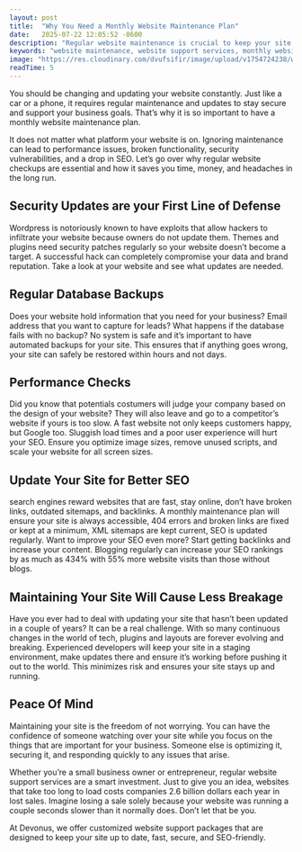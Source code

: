 ```yaml
---
layout: post
title:  "Why You Need a Monthly Website Maintenance Plan"
date:   2025-07-22 12:05:52 -0600
description: "Regular website maintenance is crucial to keep your site secure, fast, and SEO-friendly. Learn why monthly updates and backups protect your business and boost performance."
keywords: "website maintenance, website support services, monthly website updates, website security updates, WordPress maintenance, website backups, website performance optimization, SEO website maintenance, website speed improvements, website breakage prevention, Devonus web agency, website hosting support, website update checklist, web maintenance plans, website uptime monitoring"
image: "https://res.cloudinary.com/dvufsifir/image/upload/v1754724238/why-you-need-a-monthly_tdiiyi.webp"
readTime: 5
---
```


You should be changing and updating your website constantly. Just like a car or a phone, it requires regular maintenance and updates to stay secure and support your business goals. That’s why it is so important to have a monthly website maintenance plan.


It does not matter what platform your website is on. Ignoring maintenance can lead to performance issues, broken functionality, security vulnerabilities, and a drop in SEO. Let’s go over why regular website checkups are essential and how it saves you time, money, and headaches in the long run.


## **Security Updates are your First Line of Defense**
Wordpress is notoriously known to have exploits that allow hackers to infiltrate your website because owners do not update them. Themes and plugins need security patches regularly so your website doesn’t become a target. A successful hack can completely compromise your data and brand reputation. Take a look at your website and see what updates are needed.


## **Regular Database Backups**<br>
Does your website hold information that you need for your business? Email address that you want to capture for leads? What happens if the database fails with no backup? No system is safe and it’s important to have automated backups for your site. This ensures that if anything goes wrong, your site can safely be restored within hours and not days.


## **Performance Checks**<br>
Did you know that potentials costumers will judge your company based on the design of your website? They will also leave and go to a competitor’s website if yours is too slow. A fast website not only keeps customers happy, but Google too. Sluggish load times and a poor user experience will hurt your SEO. Ensure you optimize image sizes, remove unused scripts, and scale your website for all screen sizes.


## **Update Your Site for Better SEO**<br>
search engines reward websites that are fast, stay online, don’t have broken links, outdated sitemaps, and backlinks. A monthly maintenance plan will ensure your site is always accessible, 404 errors and broken links are fixed or kept at a minimum, XML sitemaps are kept current, SEO is updated regularly. Want to improve your SEO even more? Start getting backlinks and increase your content. Blogging regularly can increase your SEO rankings by as much as 434% with 55% more website visits than those without blogs.


## **Maintaining Your Site Will Cause Less Breakage**<br>
Have you ever had to deal with updating your site that hasn’t been updated in a couple of years? It can be a real challenge. With so many continuous changes in the world of tech, plugins and layouts are forever evolving and breaking. Experienced developers will keep your site in a staging environment, make updates there and ensure it’s working before pushing it out to the world. This minimizes risk and ensures your site stays up and running.


## **Peace Of Mind**<br>

Maintaining your site is the freedom of not worrying. You can have the confidence of someone watching over your site while you focus on the things that are important for your business. Someone else is optimizing it, securing it, and responding quickly to any issues that arise.

Whether you’re a small business owner or entrepreneur, regular website support services are a smart investment. Just to give you an idea, websites that take too long to load costs companies 2.6 billion dollars each year in lost sales. Imagine losing a sale solely because your website was running a couple seconds slower than it normally does. Don’t let that be you.

At Devonus, we offer customized website support packages that are designed to keep your site up to date, fast, secure, and SEO-friendly.
